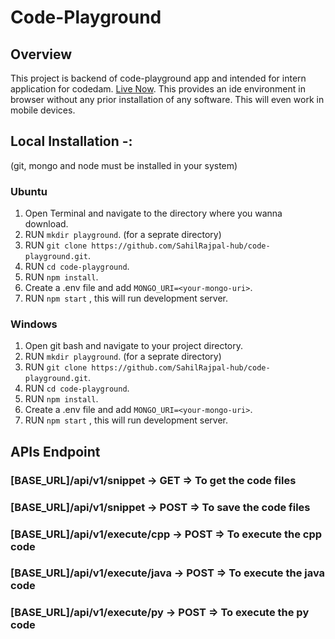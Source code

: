 # Code-Playground

## Overview

This project is backend of code-playground app and intended for intern application for codedam. [Live Now](https://code-playground-frontend-61qbvzp46-sahilrajpal-hub.vercel.app/). This provides an ide environment in browser without any prior installation of any software. This will even work in mobile devices.

## Local Installation -:

(git, mongo and node must be installed in your system)

### Ubuntu

1. Open Terminal and navigate to the directory where you wanna download.
2. RUN `mkdir playground`. (for a seprate directory)
3. RUN `git clone https://github.com/SahilRajpal-hub/code-playground.git`.
4. RUN `cd code-playground`.
5. RUN `npm install`.
6. Create a .env file and add `MONGO_URI=<your-mongo-uri>`.
7. RUN `npm start` , this will run development server.

### Windows

1. Open git bash and navigate to your project directory.
2. RUN `mkdir playground`. (for a seprate directory)
3. RUN `git clone https://github.com/SahilRajpal-hub/code-playground.git`.
4. RUN `cd code-playground`.
5. RUN `npm install`.
6. Create a .env file and add `MONGO_URI=<your-mongo-uri>`.
7. RUN `npm start` , this will run development server.

## APIs Endpoint

### [BASE_URL]/api/v1/snippet -> GET => To get the code files

### [BASE_URL]/api/v1/snippet -> POST => To save the code files

### [BASE_URL]/api/v1/execute/cpp -> POST => To execute the cpp code

### [BASE_URL]/api/v1/execute/java -> POST => To execute the java code

### [BASE_URL]/api/v1/execute/py -> POST => To execute the py code
